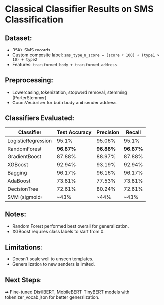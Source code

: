 # Classical Classifier Results on SMS Classification

## Dataset:
- 35K+ SMS records
- Custom composite label: `sms_type_n_score = (score × 100) + (type1 × 10) + type2`
- Features: `transformed_body + transformed_address`

## Preprocessing:
- Lowercasing, tokenization, stopword removal, stemming (PorterStemmer)
- CountVectorizer for both body and sender address

## Classifiers Evaluated:
| Classifier     | Test Accuracy | Precision | Recall |
|----------------|---------------|-----------|--------|
| LogisticRegression | 95.1% | 95.06% | 95.1% |
| RandomForest   | **96.87%**    | **96.88%**| **96.87%** |
| GradientBoost  | 87.88%        | 88.97%    | 87.88% |
| XGBoost        | 92.94%        | 93.19%    | 92.94% |
| Bagging        | 96.17%        | 96.16%    | 96.17% |
| AdaBoost       | 73.81%        | 77.53%    | 73.81% |
| DecisionTree   | 72.61%        | 80.24%    | 72.61% |
| SVM (sigmoid)  | ~43%          | ~44%      | ~43%   |

## Notes:
- Random Forest performed best overall for generalization.
- XGBoost requires class labels to start from 0.

## Limitations:
- Doesn't scale well to unseen templates.
- Generalization to new senders is limited.

## Next Steps:
➡ Fine-tuned DistilBERT, MobileBERT, TinyBERT models with tokenizer_vocab.json for better generalization.